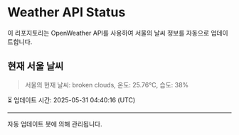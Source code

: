 
# Weather API Status

이 리포지토리는 OpenWeather API를 사용하여 서울의 날씨 정보를 자동으로 업데이트합니다.

## 현재 서울 날씨
> 서울의 현재 날씨: broken clouds, 온도: 25.76°C, 습도: 38%

⏳ 업데이트 시간: 2025-05-31 04:40:16 (UTC)

---
자동 업데이트 봇에 의해 관리됩니다.
